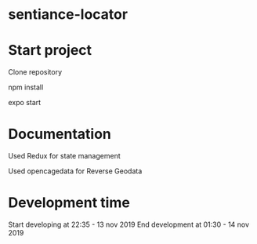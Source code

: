 # sentiance-locator

# Start project
Clone repository

npm install

expo start

# Documentation

Used Redux for state management

Used opencagedata for Reverse Geodata

# Development time

Start developing at 22:35 - 13 nov 2019
End development at 01:30 - 14 nov 2019

